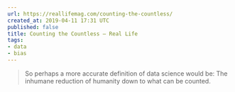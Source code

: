 ```yaml
---
url: https://reallifemag.com/counting-the-countless/
created_at: 2019-04-11 17:31 UTC
published: false
title: Counting the Countless — Real Life
tags:
- data
- bias
---
```


<blockquote>So perhaps a more accurate definition of data science would be: The inhumane reduction of humanity down to what can be counted.

</blockquote>
